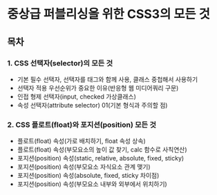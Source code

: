 # 중상급 퍼블리싱을 위한 CSS3의 모든 것

## 목차
### 1. CSS 선택자(selector)의 모든 것
<!-- - [기본 필수 선택자, 선택자를 태그와 함께 사용, 클래스 중첩해서 사용하기](#01.-session-01-CSS-선택자(selector)의-모든-것\lesson-01-기본-필수-선택자,-선택자를-태그와-함께-사용,-클래스-중첩해서-사용하기)
- [선택자 적용 우선순위가 중요한 이유(반응형 웹 미디어쿼리 구문)](#01.-session-01-CSS-선택자(selector)의-모든-것\lesson-02-선택자-적용-우선순위가-중요한-이유(반응형-웹-미디어쿼리-구문))
- [인접 형제 선택자(input, checked 가상클래스)](#01.-session-01-CSS-선택자(selector)의-모든-것\lesson-03-인접-형제-선택자(input,-checked-가상클래스))
- [속성 선택자(attribute selector) 01(기본 형식과 주의할 점)](#01.-session-01-CSS-선택자(selector)의-모든-것\lesson-04-속성-선택자(attribute-selector)-01(기본-형식과-주의할-점)) -->
- 기본 필수 선택자, 선택자를 태그와 함께 사용, 클래스 중첩해서 사용하기
- 선택자 적용 우선순위가 중요한 이유(반응형 웹 미디어쿼리 구문)
- 인접 형제 선택자(input, checked 가상클래스)
- 속성 선택자(attribute selector) 01(기본 형식과 주의할 점)

### 2. CSS 플로트(float)와 포지션(position) 모든 것
- 플로트(float) 속성(가로 배치하기, float 속성 상속)
- 플로트(float) 속성(부모요소의 높이 값 찾기, calc 함수로 사칙연산)
- 포지션(position) 속성(static, relative, absolute, fixed, sticky)
- 포지션(position) 속성(부모요소 자식요소 관계 맺기)
- 포지션(position) 속성(absolute, fixed, sticky 차이점)
- 포지션(position) 속성(부모요소 내부와 외부에서 위치하기) 
